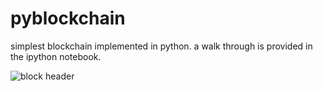 # pyblockchain
simplest blockchain implemented in python. a walk through is provided in the ipython notebook.

![block header](https://chrispacia.files.wordpress.com/2013/09/block1.jpg)